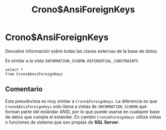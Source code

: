 ﻿---
SidebarGroup: index-db-views
title: Crono$AnsiForeignKeys
Autogenerated: true
---

# Crono$AnsiForeignKeys


Devuelve información sobre todas las claves externas de la base de datos. 

Es similar a la vista `INFORMATION_SCHEMA.REFERENTIAL_CONSTRAINTS`

```
select *
from Crono$AnsiForeignKeys
```



## Comentario

Esta pseudovista es muy similar a `Crono$ForeignKeys`. La diferencia es que `Crono$AnsiForeignKeys` solo llama a vistas de `INFORMATION_SCHEMA` que forman parte del estándar ANSI, por lo que puede usarse en cualquier base de datos que cumpla el estándar. En cambio `Crono$ForeignKeys` utiliza vistas o funciones de sistema que son propias de **SQL Server**.
